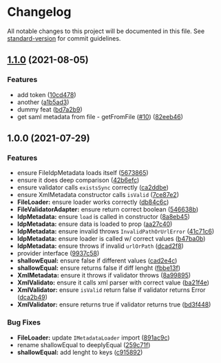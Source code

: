 # Changelog

All notable changes to this project will be documented in this file. See [standard-version](https://github.com/conventional-changelog/standard-version) for commit guidelines.

## [1.1.0](https://github.com/GluuFederation/inbound-saml/compare/v1.0.0...v1.1.0) (2021-08-05)


### Features

* add token ([10cd478](https://github.com/GluuFederation/inbound-saml/commit/10cd478309e3862cb983de30db72cb46927aab6a))
* another ([a1b5ad3](https://github.com/GluuFederation/inbound-saml/commit/a1b5ad39aefab8f41a905568f3bd76de6c4411f3))
* dummy feat ([bd7a2b9](https://github.com/GluuFederation/inbound-saml/commit/bd7a2b9934b69d190a0f9e9ec7243dcc02a21133))
* get saml metadata from file - getFromFile ([#10](https://github.com/GluuFederation/inbound-saml/issues/10)) ([82eeb46](https://github.com/GluuFederation/inbound-saml/commit/82eeb46ea7a3bd4096d64b52acbf4cf2ecb140ca))

## 1.0.0 (2021-07-29)


### Features

* ensure FileIdpMetadata loads itself ([5673865](https://www.github.com/GluuFederation/inbound-saml/commit/56738655804b57e7845599d20feaadd2acb7bfc8))
* ensure it does deep comparison ([42b6efc](https://www.github.com/GluuFederation/inbound-saml/commit/42b6efc64786d4811639da4d2ac2b2eb2ecc91c1))
* ensure validator calls `existsSync` correctly ([ca2ddbe](https://www.github.com/GluuFederation/inbound-saml/commit/ca2ddbe1a5f6ffc9dc4df08da961598fabca87e2))
* ensure XmlMetadata constructor calls `isValid` ([7ce87e2](https://www.github.com/GluuFederation/inbound-saml/commit/7ce87e2e9c73fa0b089f4135250babd7f71db6e9))
* **FileLoader:** ensure loader works correctly ([db84c6c](https://www.github.com/GluuFederation/inbound-saml/commit/db84c6c2d0e1bc9e2082b3c518b639fecf4c247c))
* **FileValidatorAdapter:** ensure return correct boolean ([546638b](https://www.github.com/GluuFederation/inbound-saml/commit/546638b3dd5b3a995e9597e588c026b1090862ba))
* **IdpMetadata:** ensure `load` is called in constructor ([8a8eb45](https://www.github.com/GluuFederation/inbound-saml/commit/8a8eb4551d390666e309e9c597691e368bd87acf))
* **IdpMetadata:** ensure data is loaded to prop ([aa27c40](https://www.github.com/GluuFederation/inbound-saml/commit/aa27c402a17d62bf4fdc38a3ed62576a423379c6))
* **IdpMetadata:** ensure invalid throws `InvalidPathOrUrlError` ([41c71c6](https://www.github.com/GluuFederation/inbound-saml/commit/41c71c672cb20063b223e494a64456fe72bad0a6))
* **IdpMetadata:** ensure loader is called w/ correct values ([b47ba0b](https://www.github.com/GluuFederation/inbound-saml/commit/b47ba0bc2c28527070bd6a6df84bfc166d0bba4f))
* **IdpMetadata:** ensure throws if invalid `urlOrPath` ([dcad2f8](https://www.github.com/GluuFederation/inbound-saml/commit/dcad2f866fa32fd1b292d2d6bfc9df74bafccaf9))
* provider interface ([9937c58](https://www.github.com/GluuFederation/inbound-saml/commit/9937c581c74f96113d044c8be23ee99004bd0695))
* **shallowEqual:** ensure false if different values ([cad2e4c](https://www.github.com/GluuFederation/inbound-saml/commit/cad2e4c8c6c2845d63046a9b8c2b8f181e100fed))
* **shallowEqual:** ensure returns false if diff lenght ([fbbe13f](https://www.github.com/GluuFederation/inbound-saml/commit/fbbe13fc1f5aa06764fc812336bc96ab660492b5))
* **XmlMetadata:** ensure it throws if validator throws ([8a99895](https://www.github.com/GluuFederation/inbound-saml/commit/8a998954b309505bbdb15a639791451e89090e63))
* **XmlValidato:** ensure it calls xml parser with correct value ([ba21f4e](https://www.github.com/GluuFederation/inbound-saml/commit/ba21f4e0bcbd93da94f870e05accc0d5c45f1675))
* **XmlValidator:** ensure `isValid` return false if validator returns Error ([dca2b49](https://www.github.com/GluuFederation/inbound-saml/commit/dca2b495149721a75475aea0224b2482a61bf444))
* **XmlValidator:** ensure returns true if validator returns true ([bd3f448](https://www.github.com/GluuFederation/inbound-saml/commit/bd3f448a111d70813d163dff949324d757a6f4cc))


### Bug Fixes

* **FileLoader:** update `IMetadataLoader` import ([891ac9c](https://www.github.com/GluuFederation/inbound-saml/commit/891ac9c59a09b4fa11b868c5fa408814a15a9909))
* rename shallowEqual to deeplyEqual ([259c71f](https://www.github.com/GluuFederation/inbound-saml/commit/259c71fec23132772024ec98befd1d3eec954881))
* **shallowEqual:** add lenght to keys ([c915892](https://www.github.com/GluuFederation/inbound-saml/commit/c915892913043965a3eec87ed9b552d02a239902))
